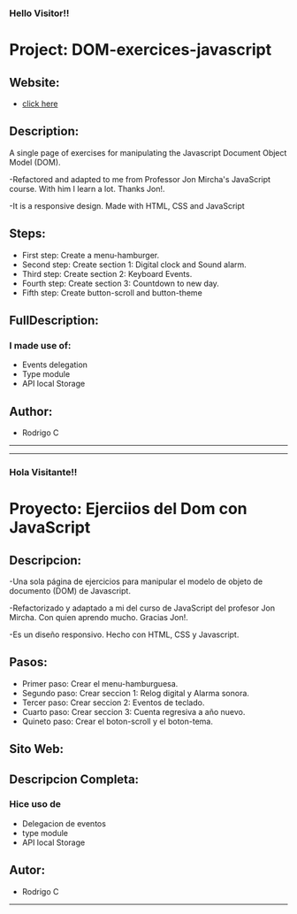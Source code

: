 
<h3>Hello Visitor!!</h3>


# Project: DOM-exercices-javascript


## Website:

- [click here](https://roddevwork.github.io/dom-exercices-javascript/)

<!-- <kbd>
 <img src="imgs/web-index.jpg" alt="home page" width="200px">
</kbd> -->
 

## Description:

A single page of exercises for manipulating the Javascript Document Object Model (DOM).

-Refactored and adapted to me from Professor Jon Mircha's JavaScript course. With him I learn a lot. Thanks Jon!.

-It is a responsive design. Made with HTML, CSS and JavaScript

## Steps:

- First step: Create a menu-hamburger.
- Second step: Create section 1: Digital clock and Sound alarm.
- Third step: Create section 2: Keyboard Events.
- Fourth step: Create section 3: Countdown to new day.
- Fifth step:  Create button-scroll and button-theme

## FullDescription:

 ### I made use of: 


- Events delegation
- Type module
- API local Storage

## Author:

- Rodrigo C

---

---

<h3>Hola Visitante!!</h3>

# Proyecto: Ejerciios del Dom con JavaScript

## Descripcion:

-Una sola página de ejercicios para manipular el modelo de objeto de documento (DOM) de Javascript.

-Refactorizado y adaptado a mi del curso de JavaScript del profesor Jon Mircha. Con quien aprendo mucho. Gracias Jon!. 

-Es un diseño responsivo. Hecho con HTML, CSS y Javascript.



## Pasos:

- Primer paso: Crear el menu-hamburguesa.
- Segundo paso: Crear seccion 1: Relog digital y Alarma sonora.
- Tercer paso: Crear seccion 2: Eventos de teclado.
- Cuarto paso: Crear seccion 3: Cuenta regresiva a año nuevo.
- Quineto paso: Crear el boton-scroll y el boton-tema.

## Sito Web:


## Descripcion Completa:

### Hice uso de


- Delegacion de eventos
- type module
- API local Storage

## Autor:

- Rodrigo C 

---




